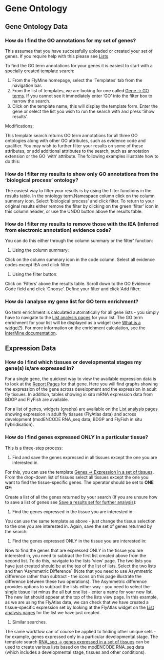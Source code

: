 # Gene Ontology

## Gene Ontology Data

### How do I find the GO annotations for my set of genes?

This assumes that you have successfully uploaded or created your set of genes. If you require help with this please see [Lists](https://flymine.readthedocs.io/en/latest/lists/overview/Documentationlists.html#lists)

To find the GO term annotations for your genes it is easiest to start with a specially created template search:

1. From the FlyMine homepage, select the ‘Templates’ tab from the navigation bar.
2. From the list of templates, we are looking for one called [Gene → GO terms](http://www.flymine.org/query/template.do?name=Gene_GO&scope=all). If you cannot see it immediately enter ‘GO’ into the filter box to narrow the search.
3. Click on the template name, this will display the template form. Enter the gene or select the list you wish to run the search with and press ‘Show results’.

Modifications:

This template search returns GO term annotations for all three GO ontologies along with other GO attributes, such as evidence code and qualifier. You may wish to further filter your results on some of these attributes, or add additional attributes to the search, such as annotation extension or the GO ‘with’ attribute. The following examples illustrate how to do this:

### How do I filter my results to show only GO annotations from the ‘biological process’ ontology?

The easiest way to filter your results is by using the filter functions in the results table. In the ontology term.Namespace column click on the column summary icon. Select ‘biological process’ and click filter. To return to your original results either remove the filter by clicking on the green ‘filter’ icon in this column header, or use the UNDO button above the results table:

### How do I filter my results to remove those with the IEA \(inferred from electronic annotation\) evidence code?

You can do this either through the column summary or the filter’ function:

1. Using the column summary:

Click on the column summary icon in the code column. Select all evidence codes except IEA and click filter.

1. Using the filter button:

Click on ‘Filters’ above the results table. Scroll down to the GO Evidence Code field and click ‘Choose’. Define your filter and click ‘Add filter:

### How do I analyse my gene list for GO term enrichment?

Go term enrichment is calculated automatically for all gene lists - you simply have to navigate to the [List analysis pages](https://flymine.readthedocs.io/en/latest/lists/analysis/Documentationlistanalysispages.html#listanalysispage) for your list. The GO term enrichment for your list will be displayed as a widget \(see [What is a widget?](https://flymine.readthedocs.io/en/latest/lists/analysis/Documentationlistanalysispages.html#widgets)\). For more information on the enrichment calculation, see the [InterMine documentation](http://intermine.readthedocs.org/en/latest/embedding/list-widgets/enrichment-widgets/).

## Expression Data

### How do I find which tissues or developmental stages my gene\(s\) is/are expressed in?

For a single gene, the quickest way to view the available expression data is to look at the [Report Pages](https://flymine.readthedocs.io/en/latest/report-pages/Documentationreportpages.html#reportpages) for that gene. Here you will find graphs showing the expression of the gene across development and the expression in adult fly tissues. In addition, tables showing _in situ_ mRNA expression data from BDGP and FlyFish are available.

For a list of genes, widgets \(graphs\) are available on the [List analysis pages](https://flymine.readthedocs.io/en/latest/lists/analysis/Documentationlistanalysispages.html#listanalysispage) showing expression in adult fly tissues \(FlyAtlas data\) and across development \(modENCODE RNA\_seq data, BDGP and FlyFish in situ hybridisation\).

### How do I find genes expressed ONLY in a particular tissue?

This is a three-step process:

1. Find and save the genes expressed in all tissues except the one you are interested in.

For this, you can use the template [Genes → Expression in a set of tissues](http://www.flymine.org/query/template.do?name=Gene_FlyAtlas_TissueList&scope=all). From the drop-down list of tissues select all tissues except the one you want to find the tissue-specific genes. The operator should be set to **ONE OF**:

Create a list of all the genes returned by your search \(If you are unsure how to save a list of genes see [Save a results set for further analysis](https://flymine.readthedocs.io/en/latest/results-tables/Documentationresultstables.html#makealist)\):

1. Find the genes expressed in the tissue you are interested in:

You can use the same template as above - just change the tissue selection to the one you are interested in. Again, save the set of genes returned by the search:

1. Find the genes expressed ONLY in the tissue you are interested in:

Now to find the genes that are expressed ONLY in the tissue you are interested in, you need to subtract the first list created above from the second list. To do this, navigate to the lists ‘view’ page. The two lists you have just created should be at the top of the list of lists. Select the two lists and then ‘Asymmetric Difference\` \(Note that you need to use Asymmetric difference rather than subtract - the icons on this page illustrate the difference between these two operations\). The Asymmetric difference provides options to subtract the lists either way - you need to select the single tissue list minus the all but one list - enter a name for your new list. The new list should appear at the top of the lists view page. In this example, as we are using the FlyAtlas data, we can check that we have created a tissue-specific expression set by looking at the FlyAtlas widget on the [List analysis pages](https://flymine.readthedocs.io/en/latest/lists/analysis/Documentationlistanalysispages.html#listanalysispage) for the list we have just created.

1. Similar searches.

The same workflow can of course be applied to finding other unique sets - for example, genes expressed only in a particular developmental stage. The template search [RNA\_seq → genes expressed in a set of tissues](http://www.flymine.org/query/template.do?name=modENCODE_RNA_seq_Tissues&scope=all) can be used to create various lists based on the modENCODE RNA\_seq data \(which includes a developmental stage, tissues and other conditions\).

